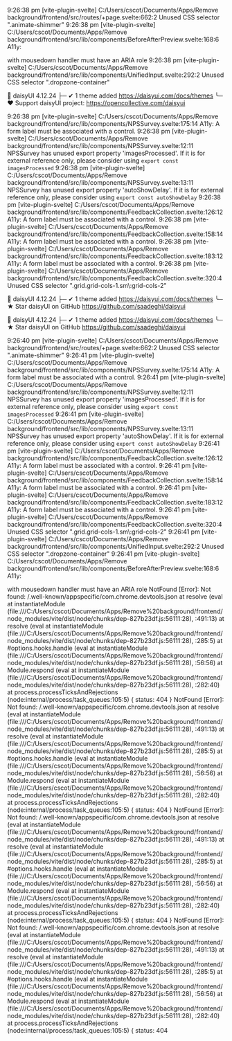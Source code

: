 9:26:38 pm [vite-plugin-svelte] C:/Users/cscot/Documents/Apps/Remove background/frontend/src/routes/+page.svelte:662:2 Unused CSS selector ".animate-shimmer"
9:26:38 pm [vite-plugin-svelte] C:/Users/cscot/Documents/Apps/Remove background/frontend/src/lib/components/BeforeAfterPreview.svelte:168:6 A11y: <div> with mousedown handler must have an ARIA role
9:26:38 pm [vite-plugin-svelte] C:/Users/cscot/Documents/Apps/Remove background/frontend/src/lib/components/UnifiedInput.svelte:292:2 Unused CSS selector ".dropzone-container"

🌼   daisyUI 4.12.24
├─ ✔︎ 1 theme added              https://daisyui.com/docs/themes
╰─ ❤︎ Support daisyUI project:   https://opencollective.com/daisyui

9:26:38 pm [vite-plugin-svelte] C:/Users/cscot/Documents/Apps/Remove background/frontend/src/lib/components/NPSSurvey.svelte:175:14 A11y: A form label must be associated with a control.
9:26:38 pm [vite-plugin-svelte] C:/Users/cscot/Documents/Apps/Remove background/frontend/src/lib/components/NPSSurvey.svelte:12:11 NPSSurvey has unused export property 'imagesProcessed'. If it is for external reference only, please consider using `export const imagesProcessed`
9:26:38 pm [vite-plugin-svelte] C:/Users/cscot/Documents/Apps/Remove background/frontend/src/lib/components/NPSSurvey.svelte:13:11 NPSSurvey has unused export property 'autoShowDelay'. If it is for external reference only, please consider using `export const autoShowDelay`
9:26:38 pm [vite-plugin-svelte] C:/Users/cscot/Documents/Apps/Remove background/frontend/src/lib/components/FeedbackCollection.svelte:126:12 A11y: A form label must be associated with a control.
9:26:38 pm [vite-plugin-svelte] C:/Users/cscot/Documents/Apps/Remove background/frontend/src/lib/components/FeedbackCollection.svelte:158:14 A11y: A form label must be associated with a control.
9:26:38 pm [vite-plugin-svelte] C:/Users/cscot/Documents/Apps/Remove background/frontend/src/lib/components/FeedbackCollection.svelte:183:12 A11y: A form label must be associated with a control.
9:26:38 pm [vite-plugin-svelte] C:/Users/cscot/Documents/Apps/Remove background/frontend/src/lib/components/FeedbackCollection.svelte:320:4 Unused CSS selector ".grid.grid-cols-1.sm\\:grid-cols-2"

🌼   daisyUI 4.12.24
├─ ✔︎ 1 theme added              https://daisyui.com/docs/themes
╰─ ★ Star daisyUI on GitHub     https://github.com/saadeghi/daisyui


🌼   daisyUI 4.12.24
├─ ✔︎ 1 theme added              https://daisyui.com/docs/themes
╰─ ★ Star daisyUI on GitHub     https://github.com/saadeghi/daisyui

9:26:40 pm [vite-plugin-svelte] C:/Users/cscot/Documents/Apps/Remove background/frontend/src/routes/+page.svelte:662:2 Unused CSS selector ".animate-shimmer"
9:26:41 pm [vite-plugin-svelte] C:/Users/cscot/Documents/Apps/Remove background/frontend/src/lib/components/NPSSurvey.svelte:175:14 A11y: A form label must be associated with a control.
9:26:41 pm [vite-plugin-svelte] C:/Users/cscot/Documents/Apps/Remove background/frontend/src/lib/components/NPSSurvey.svelte:12:11 NPSSurvey has unused export property 'imagesProcessed'. If it is for external reference only, please consider using `export const imagesProcessed`
9:26:41 pm [vite-plugin-svelte] C:/Users/cscot/Documents/Apps/Remove background/frontend/src/lib/components/NPSSurvey.svelte:13:11 NPSSurvey has unused export property 'autoShowDelay'. If it is for external reference only, please consider using `export const autoShowDelay`
9:26:41 pm [vite-plugin-svelte] C:/Users/cscot/Documents/Apps/Remove background/frontend/src/lib/components/FeedbackCollection.svelte:126:12 A11y: A form label must be associated with a control.
9:26:41 pm [vite-plugin-svelte] C:/Users/cscot/Documents/Apps/Remove background/frontend/src/lib/components/FeedbackCollection.svelte:158:14 A11y: A form label must be associated with a control.
9:26:41 pm [vite-plugin-svelte] C:/Users/cscot/Documents/Apps/Remove background/frontend/src/lib/components/FeedbackCollection.svelte:183:12 A11y: A form label must be associated with a control.
9:26:41 pm [vite-plugin-svelte] C:/Users/cscot/Documents/Apps/Remove background/frontend/src/lib/components/FeedbackCollection.svelte:320:4 Unused CSS selector ".grid.grid-cols-1.sm\\:grid-cols-2"
9:26:41 pm [vite-plugin-svelte] C:/Users/cscot/Documents/Apps/Remove background/frontend/src/lib/components/UnifiedInput.svelte:292:2 Unused CSS selector ".dropzone-container"
9:26:41 pm [vite-plugin-svelte] C:/Users/cscot/Documents/Apps/Remove background/frontend/src/lib/components/BeforeAfterPreview.svelte:168:6 A11y: <div> with mousedown handler must have an ARIA role
NotFound [Error]: Not found: /.well-known/appspecific/com.chrome.devtools.json
    at resolve (eval at instantiateModule (file:///C:/Users/cscot/Documents/Apps/Remove%20background/frontend/node_modules/vite/dist/node/chunks/dep-827b23df.js:56111:28), <anonymous>:491:13)
    at resolve (eval at instantiateModule (file:///C:/Users/cscot/Documents/Apps/Remove%20background/frontend/node_modules/vite/dist/node/chunks/dep-827b23df.js:56111:28), <anonymous>:285:5)
    at #options.hooks.handle (eval at instantiateModule (file:///C:/Users/cscot/Documents/Apps/Remove%20background/frontend/node_modules/vite/dist/node/chunks/dep-827b23df.js:56111:28), <anonymous>:56:56)
    at Module.respond (eval at instantiateModule (file:///C:/Users/cscot/Documents/Apps/Remove%20background/frontend/node_modules/vite/dist/node/chunks/dep-827b23df.js:56111:28), <anonymous>:282:40)
    at process.processTicksAndRejections (node:internal/process/task_queues:105:5) {
  status: 404
}
NotFound [Error]: Not found: /.well-known/appspecific/com.chrome.devtools.json
    at resolve (eval at instantiateModule (file:///C:/Users/cscot/Documents/Apps/Remove%20background/frontend/node_modules/vite/dist/node/chunks/dep-827b23df.js:56111:28), <anonymous>:491:13)
    at resolve (eval at instantiateModule (file:///C:/Users/cscot/Documents/Apps/Remove%20background/frontend/node_modules/vite/dist/node/chunks/dep-827b23df.js:56111:28), <anonymous>:285:5)
    at #options.hooks.handle (eval at instantiateModule (file:///C:/Users/cscot/Documents/Apps/Remove%20background/frontend/node_modules/vite/dist/node/chunks/dep-827b23df.js:56111:28), <anonymous>:56:56)
    at Module.respond (eval at instantiateModule (file:///C:/Users/cscot/Documents/Apps/Remove%20background/frontend/node_modules/vite/dist/node/chunks/dep-827b23df.js:56111:28), <anonymous>:282:40)
    at process.processTicksAndRejections (node:internal/process/task_queues:105:5) {
  status: 404
}
NotFound [Error]: Not found: /.well-known/appspecific/com.chrome.devtools.json
    at resolve (eval at instantiateModule (file:///C:/Users/cscot/Documents/Apps/Remove%20background/frontend/node_modules/vite/dist/node/chunks/dep-827b23df.js:56111:28), <anonymous>:491:13)
    at resolve (eval at instantiateModule (file:///C:/Users/cscot/Documents/Apps/Remove%20background/frontend/node_modules/vite/dist/node/chunks/dep-827b23df.js:56111:28), <anonymous>:285:5)
    at #options.hooks.handle (eval at instantiateModule (file:///C:/Users/cscot/Documents/Apps/Remove%20background/frontend/node_modules/vite/dist/node/chunks/dep-827b23df.js:56111:28), <anonymous>:56:56)
    at Module.respond (eval at instantiateModule (file:///C:/Users/cscot/Documents/Apps/Remove%20background/frontend/node_modules/vite/dist/node/chunks/dep-827b23df.js:56111:28), <anonymous>:282:40)
    at process.processTicksAndRejections (node:internal/process/task_queues:105:5) {
  status: 404
}
NotFound [Error]: Not found: /.well-known/appspecific/com.chrome.devtools.json
    at resolve (eval at instantiateModule (file:///C:/Users/cscot/Documents/Apps/Remove%20background/frontend/node_modules/vite/dist/node/chunks/dep-827b23df.js:56111:28), <anonymous>:491:13)
    at resolve (eval at instantiateModule (file:///C:/Users/cscot/Documents/Apps/Remove%20background/frontend/node_modules/vite/dist/node/chunks/dep-827b23df.js:56111:28), <anonymous>:285:5)
    at #options.hooks.handle (eval at instantiateModule (file:///C:/Users/cscot/Documents/Apps/Remove%20background/frontend/node_modules/vite/dist/node/chunks/dep-827b23df.js:56111:28), <anonymous>:56:56)
    at Module.respond (eval at instantiateModule (file:///C:/Users/cscot/Documents/Apps/Remove%20background/frontend/node_modules/vite/dist/node/chunks/dep-827b23df.js:56111:28), <anonymous>:282:40)
    at process.processTicksAndRejections (node:internal/process/task_queues:105:5) {
  status: 404